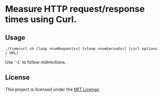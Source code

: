 # Measure HTTP request/response times using Curl.


## Usage

    ./timecurl.sh [loop <numRequests>] [sleep <numSeconds>] [curl options / URL]
    
Use '-L' to follow redirections.


## License

This project is licensed under the [MIT License](LICENSE.md).
